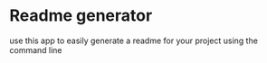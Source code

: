 # Readme generator

use this app to easily generate a readme for your project using the command line